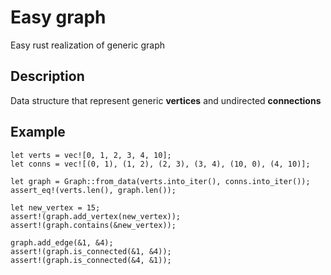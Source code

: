 # Easy graph
Easy rust realization of generic graph

## Description
Data structure that represent generic **vertices** and undirected **connections**

## Example
```
let verts = vec![0, 1, 2, 3, 4, 10];
let conns = vec![(0, 1), (1, 2), (2, 3), (3, 4), (10, 0), (4, 10)];

let graph = Graph::from_data(verts.into_iter(), conns.into_iter());
assert_eq!(verts.len(), graph.len());

let new_vertex = 15;
assert!(graph.add_vertex(new_vertex));
assert!(graph.contains(&new_vertex));

graph.add_edge(&1, &4);
assert!(graph.is_connected(&1, &4));
assert!(graph.is_connected(&4, &1));
```
